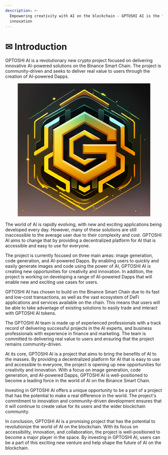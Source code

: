 ```yaml
---
description: >-
  Empowering creativity with AI on the blockchain - GPTOSHI AI is the future of
  innovation
---
```


# ✉ Introduction

GPTOSHI AI is a revolutionary new crypto project focused on delivering innovative AI-powered solutions on the Binance Smart Chain. The project is community-driven and seeks to deliver real value to users through the creation of AI-powered Dapps.

<figure><img src=".gitbook/assets/Logo-main.png" alt=""><figcaption></figcaption></figure>

The world of AI is rapidly evolving, with new and exciting applications being developed every day. However, many of these solutions are still inaccessible to the average user due to their complexity and cost. GPTOSHI AI aims to change that by providing a decentralized platform for AI that is accessible and easy to use for everyone.

The project is currently focused on three main areas: image generation, code generation, and AI-powered Dapps. By enabling users to quickly and easily generate images and code using the power of AI, GPTOSHI AI is creating new opportunities for creativity and innovation. In addition, the project is working on developing a range of AI-powered Dapps that will enable new and exciting use cases for users.

GPTOSHI AI has chosen to build on the Binance Smart Chain due to its fast and low-cost transactions, as well as the vast ecosystem of DeFi applications and services available on the chain. This means that users will be able to take advantage of existing solutions to easily trade and interact with GPTOSHI AI tokens.

The GPTOSHI AI team is made up of experienced professionals with a track record of delivering successful projects in the AI experts, and business professionals with experience in finance and marketing. The team is committed to delivering real value to users and ensuring that the project remains community-driven.

At its core, GPTOSHI AI is a project that aims to bring the benefits of AI to the masses. By providing a decentralized platform for AI that is easy to use and accessible to everyone, the project is opening up new opportunities for creativity and innovation. With a focus on image generation, code generation, and AI-powered Dapps, GPTOSHI AI is well-positioned to become a leading force in the world of AI on the Binance Smart Chain.

Investing in GPTOSHI AI offers a unique opportunity to be a part of a project that has the potential to make a real difference in the world. The project's commitment to innovation and community-driven development ensures that it will continue to create value for its users and the wider blockchain community.

In conclusion, GPTOSHI AI is a promising project that has the potential to revolutionize the world of AI on the blockchain. With its focus on accessibility, innovation, and collaboration, the project is well-positioned to become a major player in the space. By investing in GPTOSHI AI, users can be a part of this exciting new venture and help shape the future of AI on the blockchain.
